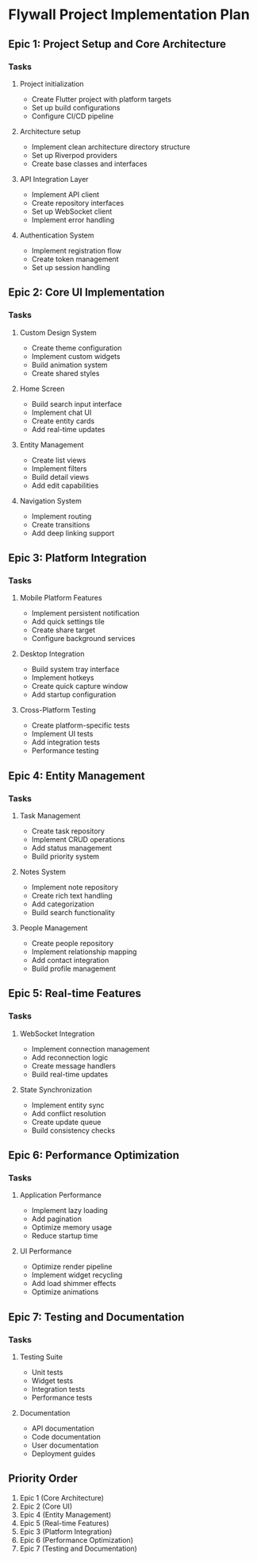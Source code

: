 # Flywall Project Implementation Plan

## Epic 1: Project Setup and Core Architecture
### Tasks
1. Project initialization
    - Create Flutter project with platform targets
    - Set up build configurations
    - Configure CI/CD pipeline

2. Architecture setup
    - Implement clean architecture directory structure
    - Set up Riverpod providers
    - Create base classes and interfaces

3. API Integration Layer
    - Implement API client
    - Create repository interfaces
    - Set up WebSocket client
    - Implement error handling

4. Authentication System
    - Implement registration flow
    - Create token management
    - Set up session handling

## Epic 2: Core UI Implementation
### Tasks
1. Custom Design System
    - Create theme configuration
    - Implement custom widgets
    - Build animation system
    - Create shared styles

2. Home Screen
    - Build search input interface
    - Implement chat UI
    - Create entity cards
    - Add real-time updates

3. Entity Management
    - Create list views
    - Implement filters
    - Build detail views
    - Add edit capabilities

4. Navigation System
    - Implement routing
    - Create transitions
    - Add deep linking support

## Epic 3: Platform Integration
### Tasks
1. Mobile Platform Features
    - Implement persistent notification
    - Add quick settings tile
    - Create share target
    - Configure background services

2. Desktop Integration
    - Build system tray interface
    - Implement hotkeys
    - Create quick capture window
    - Add startup configuration

3. Cross-Platform Testing
    - Create platform-specific tests
    - Implement UI tests
    - Add integration tests
    - Performance testing

## Epic 4: Entity Management
### Tasks
1. Task Management
    - Create task repository
    - Implement CRUD operations
    - Add status management
    - Build priority system

2. Notes System
    - Implement note repository
    - Create rich text handling
    - Add categorization
    - Build search functionality

3. People Management
    - Create people repository
    - Implement relationship mapping
    - Add contact integration
    - Build profile management

## Epic 5: Real-time Features
### Tasks
1. WebSocket Integration
    - Implement connection management
    - Add reconnection logic
    - Create message handlers
    - Build real-time updates

2. State Synchronization
    - Implement entity sync
    - Add conflict resolution
    - Create update queue
    - Build consistency checks

## Epic 6: Performance Optimization
### Tasks
1. Application Performance
    - Implement lazy loading
    - Add pagination
    - Optimize memory usage
    - Reduce startup time

2. UI Performance
    - Optimize render pipeline
    - Implement widget recycling
    - Add load shimmer effects
    - Optimize animations

## Epic 7: Testing and Documentation
### Tasks
1. Testing Suite
    - Unit tests
    - Widget tests
    - Integration tests
    - Performance tests

2. Documentation
    - API documentation
    - Code documentation
    - User documentation
    - Deployment guides

## Priority Order
1. Epic 1 (Core Architecture)
2. Epic 2 (Core UI)
3. Epic 4 (Entity Management)
4. Epic 5 (Real-time Features)
5. Epic 3 (Platform Integration)
6. Epic 6 (Performance Optimization)
7. Epic 7 (Testing and Documentation)